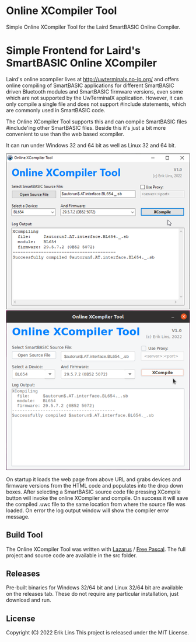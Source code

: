 # Online XCompiler Tool
Simple Online XCompiler Tool for the Laird SmartBASIC Online Compiler.

# Simple Frontend for Laird's SmartBASIC Online XCompiler
Laird's online xcompiler lives at http://uwterminalx.no-ip.org/ and offers online compiling of SmartBASIC applications for different SmartBASIC driven Bluetooth modules and SmartBASIC firmware versions, even some which are not supported by the UwTerminalX application. However, it can only compile a single file and does not support #include statements, which are commonly used in SmartBASIC code.

The Online XCompiler Tool supports this and can compile SmartBASIC files \#include'ing other SmartBASIC files. Beside this it's just a bit more convenient to use than the web based xcompiler.

It can run under Windows 32 and 64 bit as well as Linux 32 and 64 bit.

![Online XCompiler Tool - Windows](images/OnlineXCompilerTool_Windows.png)
![Online XCompiler Tool - Linux](images/OnlineXCompilerTool_Linux.png)

On startup it loads the web page from above URL and grabs devices and firmware versions from the HTML code and populates into the drop down boxes. After selecting a SmartBASIC source code file pressing XCompile button will invoke the online XCompiler and compile. On success it will save the compiled .uwc file to the same location from where the source file was loaded. On error the log output window will show the compiler error message.

## Build Tool
The Online XCompiler Tool was written with [Lazarus](https://www.lazarus-ide.org/index.php) / [Free Pascal](https://www.freepascal.org/). The full project and source code are available in the src folder.

## Releases
Pre-built binaries for Windows 32/64 bit and Linux 32/64 bit are available on the releases tab. These do not require any particular installation, just download and run.

## License
Copyright (C) 2022 Erik Lins
This project is released under the MIT License.
